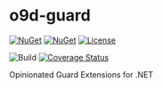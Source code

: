 # o9d-guard

[![NuGet](https://img.shields.io/nuget/vpre/O9d.Guard.svg)](https://www.nuget.org/packages/O9d.Guard)
[![NuGet](https://img.shields.io/nuget/dt/O9d.Guard.svg)](https://www.nuget.org/packages/O9d.Guard)
[![License](https://img.shields.io/:license-mit-blue.svg)](https://benfoster.mit-license.org/)

![Build](https://github.com/benfoster/o9d-guard/workflows/Build/badge.svg)
[![Coverage Status](https://coveralls.io/repos/github/benfoster/o9d-guard/badge.svg?branch=main)](https://coveralls.io/github/benfoster/o9d-guard?branch=main)

Opinionated Guard Extensions for .NET